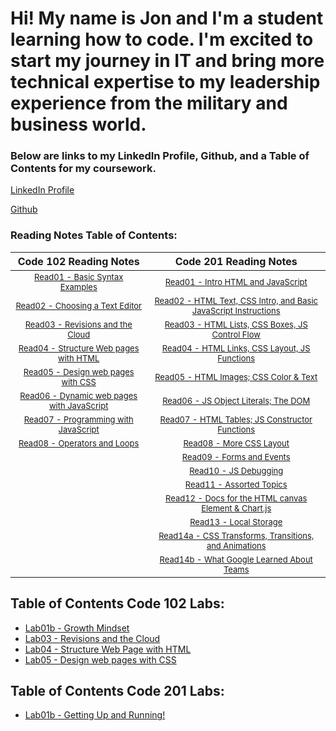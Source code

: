 # Hi! My name is Jon and I'm a student learning how to code.  I'm excited to start my journey in IT and bring more technical expertise to my leadership experience from the military and business world. 

### Below are links to my LinkedIn Profile, Github, and a Table of Contents for my coursework. 

[LinkedIn Profile](https://www.linkedin.com/in/jon-gitter-a0123485/)

[Github](https://github.com/jon-gitter) 



### Reading Notes Table of Contents:

| **Code 102 Reading Notes** | **Code 201 Reading Notes** |
|:---:|:---:|
| [<font size ="2">Read01 - Basic Syntax Examples</font>](https://github.com/jon-gitter/reading-notes/blob/main/Code102/Read01.md) | [<font size ="2">Read01 - Intro HTML and JavaScript</font>](https://github.com/jon-gitter/reading-notes/blob/main/Code201/class-01.md) |           
|[<font size ="2">Read02 - Choosing a Text Editor</font>](https://github.com/jon-gitter/reading-notes/blob/main/Code102/Read02.md)|[<font size ="2">Read02 - HTML Text, CSS Intro, and Basic JavaScript Instructions</font>](https://github.com/jon-gitter/reading-notes/blob/main/Code201/class-02.md)|           
|[<font size ="2">Read03 - Revisions and the Cloud</font>](https://github.com/jon-gitter/reading-notes/blob/main/Code102/Read03.md)|[<font size ="2">Read03 - HTML Lists, CSS Boxes, JS Control Flow</font>](https://github.com/jon-gitter/reading-notes/blob/main/Code201/class-03.md)|
|[<font size ="2">Read04 - Structure Web pages with HTML</font>](https://github.com/jon-gitter/reading-notes/blob/main/Code102/Read04.md)|[<font size ="2">Read04 - HTML Links, CSS Layout, JS Functions</font>](https://github.com/jon-gitter/reading-notes/blob/main/Code201/class-04.md)|
|[<font size ="2">Read05 - Design web pages with CSS</font>](https://github.com/jon-gitter/reading-notes/blob/main/Code102/Read05.md)|[<font size ="2">Read05 - HTML Images; CSS Color & Text</font>](https://github.com/jon-gitter/reading-notes/blob/main/Code201/class-05.md)|
|[<font size ="2">Read06 - Dynamic web pages with JavaScript</font>](https://github.com/jon-gitter/reading-notes/blob/main/Code102/Read06.md)|[<font size ="2">Read06 - JS Object Literals; The DOM</font>](https://github.com/jon-gitter/reading-notes/blob/main/Code201/class-06.md)|
|[<font size ="2">Read07 - Programming with JavaScript</font>](https://github.com/jon-gitter/reading-notes/blob/main/Code102/Read07.md)|[<font size ="2">Read07 - HTML Tables; JS Constructor Functions</font>](https://github.com/jon-gitter/reading-notes/blob/main/Code201/class-07.md)|
|[<font size ="2">Read08 - Operators and Loops</font>](https://github.com/jon-gitter/reading-notes/blob/main/Code102/Read08.md)|[<font size ="2">Read08 - More CSS Layout</font>](https://github.com/jon-gitter/reading-notes/blob/main/Code201/class-08.md)|
|                                                                                                   |[<font size ="2">Read09 - Forms and Events</font>](https://github.com/jon-gitter/reading-notes/blob/main/Code201/class-09.md)|
|                                                                                                  |[<font size ="2">Read10 - JS Debugging</font>](https://github.com/jon-gitter/reading-notes/blob/main/Code201/class-10.md)|
|                                                                                                   |[<font size ="2">Read11 - Assorted Topics</font>](https://github.com/jon-gitter/reading-notes/blob/main/Code201/class-11.md)|
|                                                                                                   |[<font size ="2">Read12 - Docs for the HTML canvas Element & Chart.js</font>](https://github.com/jon-gitter/reading-notes/blob/main/Code201/class-12.md)|
|                                                                                                   |[<font size ="2">Read13 - Local Storage</font>](https://github.com/jon-gitter/reading-notes/blob/main/Code201/class-13.md)|
|                                                                                                   |[<font size ="2">Read14a - CSS Transforms, Transitions, and Animations</font>](https://github.com/jon-gitter/reading-notes/blob/main/Code201/class-14a.md)|
|                                                                                                   |[<font size ="2">Read14b - What Google Learned About Teams</font>](https://github.com/jon-gitter/reading-notes/blob/main/Code201/class-14b.md)|



## Table of Contents Code 102 Labs:
+ [Lab01b - Growth Mindset](https://jon-gitter.github.io/reading-notes/Code102/Lab01b.md)
+ [Lab03 - Revisions and the Cloud](https://jon-gitter.github.io/reading-notes/Code102/Lab03.md)
+ [Lab04 - Structure Web Page with HTML](https://jon-gitter.github.io/reading-notes/Code102/homepage.html)
+ [Lab05 - Design web pages with CSS](https://jon-gitter.github.io/reading-notes/Code102/jonhobby2.html)


## Table of Contents Code 201 Labs:
+ [Lab01b - Getting Up and Running!](https://jon-gitter.github.io/reading-notes/Code201/201Lab01b.md)






